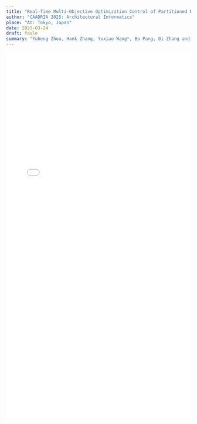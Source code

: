 ```yaml
---
title: "Real-Time Multi-Objective Optimization Control of Partitioned Electrochromic Windows Using Neural Network"
author: "CAADRIA 2025: Architectural Informatics"
place: "At: Tokyo, Japan"
date: 2025-03-24
draft: fasle
summary: "Yuheng Zhou, Hank Zhang, Yuxiao Wang*, Bo Pang, Di Zhang and Jianhao Chen"
---
```


<embed src="/images/publication/2.pdf" type="application/pdf" width="100%" height="1000" />